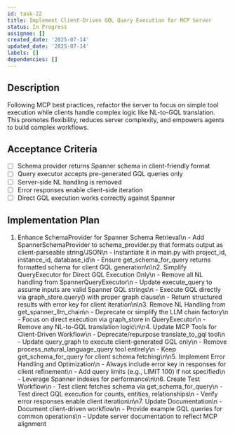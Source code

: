 ```yaml
---
id: task-22
title: Implement Client-Driven GQL Query Execution for MCP Server
status: In Progress
assignee: []
created_date: '2025-07-14'
updated_date: '2025-07-14'
labels: []
dependencies: []
---
```


## Description

Following MCP best practices, refactor the server to focus on simple tool execution while clients handle complex logic like NL-to-GQL translation. This promotes flexibility, reduces server complexity, and empowers agents to build complex workflows.

## Acceptance Criteria

- [ ] Schema provider returns Spanner schema in client-friendly format
- [ ] Query executor accepts pre-generated GQL queries only
- [ ] Server-side NL handling is removed
- [ ] Error responses enable client-side iteration
- [ ] Direct GQL execution works correctly against Spanner

## Implementation Plan

1. Enhance SchemaProvider for Spanner Schema Retrieval\n   - Add SpannerSchemaProvider to schema_provider.py that formats output as client-parseable string/JSON\n   - Instantiate it in main.py with project_id, instance_id, database_id\n   - Ensure get_schema_for_query returns formatted schema for client GQL generation\n\n2. Simplify QueryExecutor for Direct GQL Execution Only\n   - Remove all NL handling from SpannerQueryExecutor\n   - Update execute_query to assume inputs are valid Spanner GQL strings\n   - Execute GQL directly via graph_store.query() with proper graph clause\n   - Return structured results with error key for client iteration\n\n3. Remove NL Handling from get_spanner_llm_chain\n   - Deprecate or simplify the LLM chain factory\n   - Focus on direct execution via graph_store in QueryExecutor\n   - Remove any NL-to-GQL translation logic\n\n4. Update MCP Tools for Client-Driven Workflow\n   - Deprecate/repurpose translate_to_gql tool\n   - Update query_graph to execute client-generated GQL only\n   - Remove process_natural_language_query tool entirely\n   - Keep get_schema_for_query for client schema fetching\n\n5. Implement Error Handling and Optimization\n   - Always include error key in responses for client refinement\n   - Add query limits (e.g., LIMIT 100) if not specified\n   - Leverage Spanner indexes for performance\n\n6. Create Test Workflow\n   - Test client fetches schema via get_schema_for_query\n   - Test direct GQL execution for counts, entities, relationships\n   - Verify error responses enable client iteration\n\n7. Update Documentation\n   - Document client-driven workflow\n   - Provide example GQL queries for common operations\n   - Update server documentation to reflect MCP alignment
